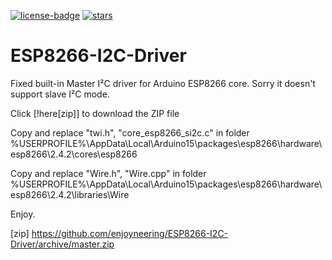 [![license-badge][]][license] [![stars][]][stargazers]

# ESP8266-I2C-Driver
Fixed built-in Master I²C driver for Arduino ESP8266 core. Sorry it doesn't support slave I²C mode.

Click [!here[zip]] to download the ZIP file

Copy and replace "twi.h", "core_esp8266_si2c.c" in folder %USERPROFILE%\AppData\Local\Arduino15\packages\esp8266\hardware\esp8266\2.4.2\cores\esp8266

Copy and replace "Wire.h", "Wire.cpp" in folder %USERPROFILE%\AppData\Local\Arduino15\packages\esp8266\hardware\esp8266\2.4.2\libraries\Wire

Enjoy.

[license]:       https://choosealicense.com/licenses/gpl-3.0/
[license-badge]: https://img.shields.io/aur/license/yaourt.svg
[stars]:         https://img.shields.io/github/stars/enjoyneering/ESP8266-I2C-Driver.svg
[stargazers]:    https://github.com/enjoyneering/ESP8266-I2C-Driver/stargazers
[zip]            https://github.com/enjoyneering/ESP8266-I2C-Driver/archive/master.zip
